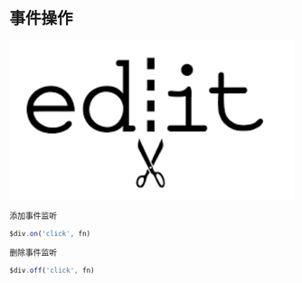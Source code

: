 # 事件操作

![event](../images/edit.png)

添加事件监听

```javascript
$div.on('click', fn)
```

删除事件监听

```javascript
$div.off('click', fn)
```
